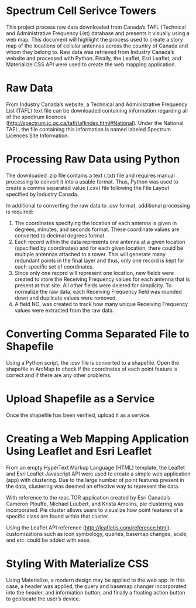 # Spectrum Cell Serivce Towers
This project process raw data downloaded from Canada’s TAFL (Technical and Administrative Frequency List) database and presents it visually using a web map. This document will highlight the process used to create a story map of the locations of cellular antennas across the country of Canada and whom they belong to. Raw data was retrieved from Industry Canada’s website and processed with Python. Finally, the Leaflet, Esri Leaflet, and Materialize CSS API were used to create the web mapping application. 

# Raw Data
From Industry Canada’s website, a Technical and Administrative Frequency List (TAFL) text file can be downloaded containing information regarding all of the spectrum licences (http://spectrum.ic.gc.ca/tafl/taflindex.html#National). Under the National TAFL, the file containing this information is named labeled Spectrum Licences Site Information. 

# Processing Raw Data using Python
The downloaded .zip file contains a text (.txt) file and requires manual processing to convert it into a usable format. Thus, Python was used to create a comma separated value (.csv) file following the File Layout specified by Industry Canada. 

In additional to converting the raw data to .csv format, additional processing is required:

1)	The coordinates specifying the location of each antenna is given in degrees, minutes, and seconds format. These coordinate values are converted to decimal degrees format. 
2)	Each record within the data represents one antenna at a given location (specified by coordinates) and for each given location, there could be multiple antennas attached to a tower. This will generate many redundant points in the final layer and thus, only one record is kept for each specific set of coordinates. 
3)	Since only one record will represent one location, new fields were created to store the Receiving Frequency values for each antenna that is present at that site. All other fields were deleted for simplicity. To normalize the raw data, each Receiving Frequency field was rounded down and duplicate values were removed.
4)	A field NO, was created to track how many unique Receiving Frequency values were extracted from the raw data.

# Converting Comma Separated File to Shapefile
Using a Python script, the .csv file is converted to a shapefile. Open the shapefile in ArcMap to check if the coordinates of each point feature is correct and if there are any other problems. 

# Upload Shapefile as a Service
Once the shapefile has been verified, upload it as a service. 

# Creating a Web Mapping Application Using Leaflet and Esri Leaflet
From an empty HyperText Markup Language (HTML) template, the Leaflet and Esri Leaflet Javascript API were used to create a simple web application (app) with clustering. Due to the large number of point features present in the data, clustering was deemed an effective way to represent the data. 

With reference to the reac.TOR application created by Esri Canada’s Cameron Plouffe, Michael Luubert, and Krista Amolins, pie clustering was incorporated. Pie cluster allows users to visualize how point features of a specific class are found within that cluster. 

Using the Leaflet API reference (http://leafletjs.com/reference.html), customizations such as icon symbology, queries, basemap changes, scale, and etc. could be added with ease.

# Styling With Materialize CSS
Using Materialize, a modern design may be applied to the web app. In this case, a header was applied, the query and basemap changer incorporated into the header, and information button, and finally a floating action button to geolocate the user’s device.
